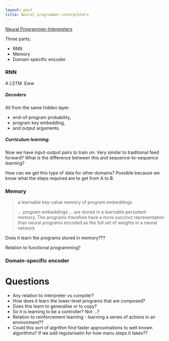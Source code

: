 ```yaml
---
layout: post
title: Neural programmer-interpreters
---
```


[Neural Programmer-Interpreters](http://arxiv.org/abs/1511.06279)

Three parts;

* RNN
* Memory
* Domain-specific encoder


### RNN

A LSTM. Eww

##### Decoders
All from the same hidden layer.

* end-of-program probability, 
* program key embedding, 
* and output arguments.


##### Curriculum learning. 
Now we have input-output pairs to train on. Very similar to traditional feed forward? What is the difference between this and sequence-to-sequence learning?

How can we get this type of data for other domains? Possible because we know what the steps required are to get from A to B. 

### Memory

> a learnable key-value memory of program embeddings

> … program embeddings … are stored in a learnable persistent memory. The programs therefore have a more succinct representation than neural programs encoded as the full set of weights in a neural network


Does it learn the programs stored in memory???

Relation to functional programming? 

### Domain-specific encoder




# Questions

* Any relation to interpreter vs compiler?
* How does it learn the lower-level programs that are composed?
* Does this learn to generalise or to copy?
* So it is learning to be a controller? Not …?
* Relation to reinforcement learning - learning a series of actions in an environment??
* Could this sort of algrithm find faster approximations to well known algorithms? If we add regularisatin for how manu steps it takes??